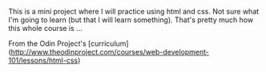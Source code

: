 This is a mini project where I will practice using html and css. Not sure what I'm going to learn (but that I will learn something). That's pretty much how this whole course is ...

From the Odin Project's [curriculum] (http://www.theodinproject.com/courses/web-development-101/lessons/html-css)